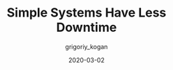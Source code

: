 ---
author: grigoriy_kogan
date: 2020-03-02
layout: post.njk
tags:
  - meta
target_url: https://www.gkogan.co/blog/simple-systems/
title: Simple Systems Have Less Downtime
---